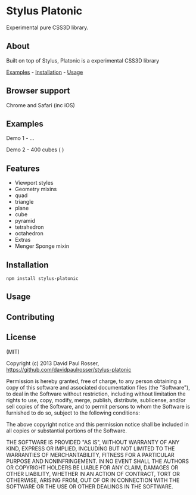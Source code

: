 # Stylus Platonic

Experimental pure CSS3D library.


## About

Built on top of Stylus, Platonic is a experimental CSS3D library 

[Examples](#examples) - [Installation](#installation) - [Usage](#usage)


## Browser support

Chrome and Safari (inc iOS)

## Examples

Demo 1 - ...

Demo 2 - 400 cubes (  )


## Features

* Viewport styles
* Geometry mixins
 * quad
 * triangle
 * plane
 * cube
 * pyramid
 * tetrahedron
 * octahedron
* Extras
 * Menger Sponge mixin


## Installation

```
npm install stylus-platonic
```


## Usage


## Contributing


## License

(MIT)

Copyright (c) 2013 David Paul Rosser, https://github.com/davidpaulrosser/stylus-platonic

Permission is hereby granted, free of charge, to any person obtaining a copy of this software and associated documentation files (the "Software"), to deal in the Software without restriction, including without limitation the rights to use, copy, modify, merge, publish, distribute, sublicense, and/or sell copies of the Software, and to permit persons to whom the Software is furnished to do so, subject to the following conditions:

The above copyright notice and this permission notice shall be included in all copies or substantial portions of the Software.

THE SOFTWARE IS PROVIDED "AS IS", WITHOUT WARRANTY OF ANY KIND, EXPRESS OR IMPLIED, INCLUDING BUT NOT LIMITED TO THE WARRANTIES OF MERCHANTABILITY, FITNESS FOR A PARTICULAR PURPOSE AND NONINFRINGEMENT. IN NO EVENT SHALL THE AUTHORS OR COPYRIGHT HOLDERS BE LIABLE FOR ANY CLAIM, DAMAGES OR OTHER LIABILITY, WHETHER IN AN ACTION OF CONTRACT, TORT OR OTHERWISE, ARISING FROM, OUT OF OR IN CONNECTION WITH THE SOFTWARE OR THE USE OR OTHER DEALINGS IN THE SOFTWARE.